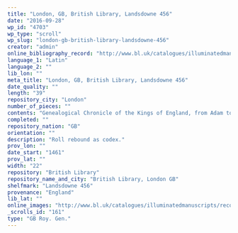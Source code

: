 ```yaml
---
title: "London, GB, British Library, Landsdowne 456"
date: "2016-09-28"
wp_id: "4703"
wp_type: "scroll"
wp_slug: "london-gb-british-library-landsdowne-456"
creator: "admin"
online_bibliography_record: "http://www.bl.uk/catalogues/illuminatedmanuscripts/record.asp?MSID=5282&CollID=15&NStart=456"
language_1: "Latin"
language_2: ""
lib_lon: ""
meta_title: "London, GB, British Library, Landsdowne 456"
date_quality: ""
length: "39"
repository_city: "London"
number_of_pieces: ""
contents: "Genealogical Chronicle of the Kings of England, from Adam to Edward IV (the 'Considerans' chronicle)."
completed: ""
repository_nation: "GB"
orientation: ""
description: "Roll rebound as codex."
prov_lon: ""
date_start: "1461"
prov_lat: ""
width: "22"
repository: "British Library"
repository_name_and_city: "British Library, London GB"
shelfmark: "Landsdowne 456"
provenance: "England"
lib_lat: ""
online_images: "http://www.bl.uk/catalogues/illuminatedmanuscripts/record.asp?MSID=5282&CollID=15&NStart=456"
_scrolls_id: "161"
type: "GB Roy. Gen."
---
```




